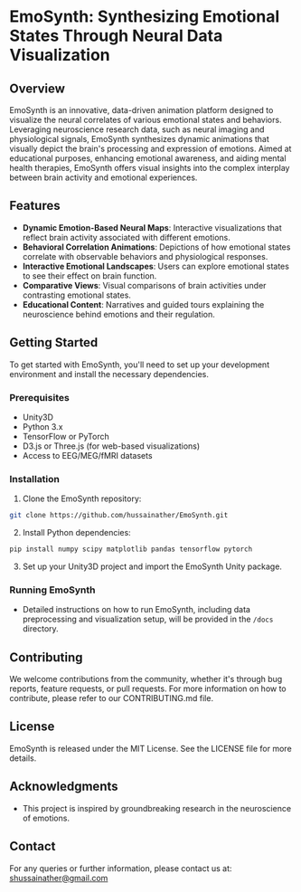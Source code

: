 # EmoSynth: Synthesizing Emotional States Through Neural Data Visualization

## Overview
EmoSynth is an innovative, data-driven animation platform designed to visualize the neural correlates of various emotional states and behaviors. Leveraging neuroscience research data, such as neural imaging and physiological signals, EmoSynth synthesizes dynamic animations that visually depict the brain's processing and expression of emotions. Aimed at educational purposes, enhancing emotional awareness, and aiding mental health therapies, EmoSynth offers visual insights into the complex interplay between brain activity and emotional experiences.

## Features
- **Dynamic Emotion-Based Neural Maps**: Interactive visualizations that reflect brain activity associated with different emotions.
- **Behavioral Correlation Animations**: Depictions of how emotional states correlate with observable behaviors and physiological responses.
- **Interactive Emotional Landscapes**: Users can explore emotional states to see their effect on brain function.
- **Comparative Views**: Visual comparisons of brain activities under contrasting emotional states.
- **Educational Content**: Narratives and guided tours explaining the neuroscience behind emotions and their regulation.

## Getting Started
To get started with EmoSynth, you'll need to set up your development environment and install the necessary dependencies.

### Prerequisites
- Unity3D
- Python 3.x
- TensorFlow or PyTorch
- D3.js or Three.js (for web-based visualizations)
- Access to EEG/MEG/fMRI datasets

### Installation
1. Clone the EmoSynth repository:
```bash
git clone https://github.com/hussainather/EmoSynth.git
```
2. Install Python dependencies:
```bash
pip install numpy scipy matplotlib pandas tensorflow pytorch
```
3. Set up your Unity3D project and import the EmoSynth Unity package.

### Running EmoSynth
- Detailed instructions on how to run EmoSynth, including data preprocessing and visualization setup, will be provided in the `/docs` directory.

## Contributing
We welcome contributions from the community, whether it's through bug reports, feature requests, or pull requests. For more information on how to contribute, please refer to our CONTRIBUTING.md file.

## License
EmoSynth is released under the MIT License. See the LICENSE file for more details.

## Acknowledgments
- This project is inspired by groundbreaking research in the neuroscience of emotions.

## Contact
For any queries or further information, please contact us at: shussainather@gmail.com 

